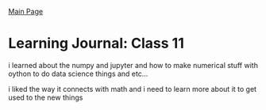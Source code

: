 [Main Page](../README.md)

# Learning Journal: Class 11

i learned about the numpy and jupyter and how to make numerical stuff with oython to do data science things and etc...

i liked the way it connects with math and i need to learn more about it to get used to the new things